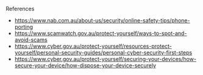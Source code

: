 References

- https://www.nab.com.au/about-us/security/online-safety-tips/phone-porting
- https://www.scamwatch.gov.au/protect-yourself/ways-to-spot-and-avoid-scams
- https://www.cyber.gov.au/protect-yourself/resources-protect-yourself/personal-security-guides/personal-cyber-security-first-steps
- https://www.cyber.gov.au/protect-yourself/securing-your-devices/how-secure-your-device/how-dispose-your-device-securely

